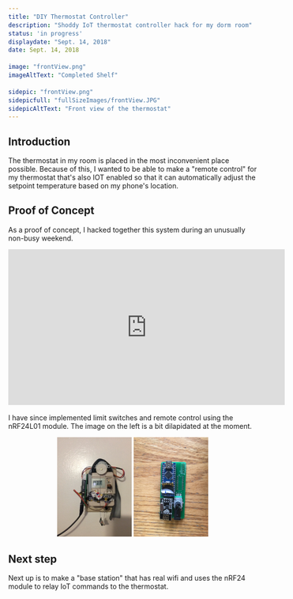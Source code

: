 ```yaml
---
title: "DIY Thermostat Controller"
description: "Shoddy IoT thermostat controller hack for my dorm room"
status: 'in progress'
displaydate: "Sept. 14, 2018"
date: Sept. 14, 2018

image: "frontView.png"
imageAltText: "Completed Shelf"

sidepic: "frontView.png"
sidepicfull: "fullSizeImages/frontView.JPG"
sidepicAltText: "Front view of the thermostat"
---
```


## Introduction
The thermostat in my room is placed in the most inconvenient place possible.  Because of this, I wanted to be able to make a "remote control" for my thermostat that's also IOT enabled so that it can automatically adjust the setpoint temperature based on my phone's location.

## Proof of Concept
As a proof of concept, I hacked together this system during an unusually non-busy weekend.

<div style="text-align: center;">
<iframe width="560" height="315" src="https://www.youtube.com/embed/Zt_jzfxKVHE" frameborder="0" allow="accelerometer; autoplay; encrypted-media; gyroscope; picture-in-picture" allowfullscreen></iframe>
</div>

I have since implemented limit switches and remote control using the nRF24L01 module.  The image on the left is a bit dilapidated at the moment.

<div style="text-align: center;">
<a href="fullSizeImages/remoteSystem.JPG"><img src="remoteSystem.png" style="width:30%;display:inline-block;"/></a>
<a href="fullSizeImages/remote.JPG"><img src="remote.png" style="width:30%;display:inline-block;"/></a>
</div>

## Next step
Next up is to make a "base station" that has real wifi and uses the nRF24 module to relay IoT commands to the thermostat.